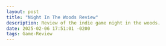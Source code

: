 ```yaml
---
layout: post
title: "Night In The Woods Review"
description: Review of the indie game night in the woods.
date: 2025-02-06 17:51:01 -0200
tags: Game-Review
---
```

